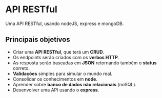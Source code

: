 # API RESTful

Uma API RESTful, usando nodeJS, express e mongoDB.

## Principais objetivos

- Criar uma **API RESTful**, que terá um **CRUD**.
- Os endpoints serão criados com os **verbos HTTP**.
- As resposta serão baseadas em **JSON** retornando também o **status** correto.
- **Validações** simples para simular o mundo real.
- Consolidar os conhecimentos em **node**.
- Aprender sobre **banco de dados não relacionais** (noSQL).
- Desenvolver uma API usando o **express**.
